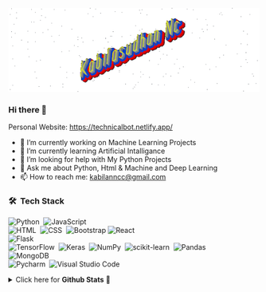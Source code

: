 <!-- Banner -->
![Kabilasudhan Nc - Banner](https://github.com/kabilasudhannc/kabilasudhannc/blob/main/assets/banner.gif)

### Hi there 👋
Personal Website: https://technicalbot.netlify.app/

- 🔭 I’m currently working on Machine Learning Projects
- 🌱 I’m currently learning Artificial Intalligance
- 🤔 I’m looking for help with My Python Projects 
- 💬 Ask me about Python, Html & Machine and Deep Learning
- 📫 How to reach me: kabilanncc@gmail.com

<!-- Tech Stack -->
### 🛠 &nbsp;Tech Stack

<!-- Programming Languages -->
<!-- Front-end -->
<!-- Back-end -->
<!-- Machine Learning -->
<!-- Database Systems -->
<!-- Other Tools -->
![Python](https://img.shields.io/badge/-Python-05122A?style=flat&logo=python)&nbsp;
![JavaScript](https://img.shields.io/badge/-JavaScript-05122A?style=flat&logo=javascript)&nbsp;\
![HTML](https://img.shields.io/badge/-HTML-05122A?style=flat&logo=HTML5)&nbsp;
![CSS](https://img.shields.io/badge/-CSS-05122A?style=flat&logo=CSS3&logoColor=1572B6)&nbsp;
![Bootstrap](https://img.shields.io/badge/-Bootstrap-05122A?style=flat&logo=bootstrap&logoColor=563D7C)
![React](https://img.shields.io/badge/-React-05122A?style=flat&logo=React&logoColor=563D7C)\
![Flask](https://img.shields.io/badge/-Flask-05122A?style=flat&logo=flask)&nbsp;\
![TensorFlow](https://img.shields.io/badge/-Tensorflow-05122A?style=flat&logo=tensorflow)&nbsp;
![Keras](https://img.shields.io/badge/-Keras-05122A?style=flat&logo=keras)&nbsp;
![NumPy](https://img.shields.io/badge/numpy%20-%23013243.svg?&style=flat&logo=numpy&logoColor=white)&nbsp;
![scikit-learn](https://img.shields.io/badge/scikit%20learn%20-%23013243.svg?&style=flat&logo=scikit-learn&logoColor=white)&nbsp;
![Pandas](https://img.shields.io/badge/pandas%20-%23150458.svg?&style=flat&logo=pandas&logoColor=white)&nbsp;\
![MongoDB](https://img.shields.io/badge/-MongoDB-05122A?style=flat&logo=mongodb)&nbsp;\
![Pycharm](https://img.shields.io/badge/-PyCharm-05122A?style=flat&logo=pycharm)&nbsp;
![Visual Studio Code](https://img.shields.io/badge/-Visual%20Studio%20Code-05122A?style=flat&logo=visual-studio-code&logoColor=007ACC)&nbsp;

<details>
  <summary>Click here for <b>Github Stats</b>  🤖</summary>
<p>&nbsp;<img align="center" src="https://github-readme-stats.vercel.app/api?username=kabilasudhannc&show_icons=true&theme=radical=en" alt="Kabilasudhan" /></p>

<p><img align="center" src="https://github-readme-streak-stats.herokuapp.com/?user=kabilasudhannc&theme=highcontrast" alt="kabilasudhan" /></p>

<a href="https://github.com/kabilasudhannc">
      <img height="180em" src="https://github-readme-stats-eight-theta.vercel.app/api/top-langs/?username=nive927&layout=compact&langs_count=8&theme=highcontrast"/>
</details>

<!--
**kabilasudhannc/kabilasudhannc** is a ✨ _special_ ✨ repository because its `README.md` (this file) appears on your GitHub profile.

Here are some ideas to get you started:

- 🔭 I’m currently working on Machine Learning Projects
- 🌱 I’m currently learning Artificial Intalligance
- 👯 I’m looking to collaborate on ...
- 🤔 I’m looking for help with Python Projects 
- 💬 Ask me about ...
- 📫 How to reach me: ...
- 😄 Pronouns: ...
- ⚡ Fun fact: ...
-->
